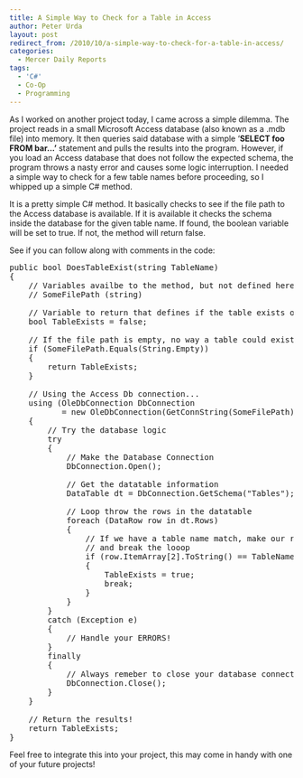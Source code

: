 ```yaml
---
title: A Simple Way to Check for a Table in Access
author: Peter Urda
layout: post
redirect_from: /2010/10/a-simple-way-to-check-for-a-table-in-access/
categories:
  - Mercer Daily Reports
tags:
  - 'C#'
  - Co-Op
  - Programming
---
```

As I worked on another project today, I came across a simple dilemma. The project reads in a small Microsoft Access database (also known as a .mdb file) into memory. It then queries said database with a simple &#8216;**SELECT foo FROM bar...&#8217;** statement and pulls the results into the program. However, if you load an Access database that does not follow the expected schema, the program throws a nasty error and causes some logic interruption. I needed a simple way to check for a few table names before proceeding, so I whipped up a simple C# method.

It is a pretty simple C# method. It basically checks to see if the file path to the Access database is available. If it is available it checks the schema inside the database for the given table name. If found, the boolean variable will be set to true. If not, the method will return false.

See if you can follow along with comments in the code:

<pre class="brush: csharp; title: ; notranslate" title="">public bool DoesTableExist(string TableName)
{
    // Variables availbe to the method, but not defined here are:
    // SomeFilePath (string)

    // Variable to return that defines if the table exists or not.
    bool TableExists = false;

	// If the file path is empty, no way a table could exist!
    if (SomeFilePath.Equals(String.Empty))
    {
        return TableExists;
    }

    // Using the Access Db connection...
    using (OleDbConnection DbConnection
           = new OleDbConnection(GetConnString(SomeFilePath)))
    {
        // Try the database logic
        try
        {
            // Make the Database Connection
            DbConnection.Open();

            // Get the datatable information
            DataTable dt = DbConnection.GetSchema("Tables");

            // Loop throw the rows in the datatable
            foreach (DataRow row in dt.Rows)
            {
                // If we have a table name match, make our return true
                // and break the looop
                if (row.ItemArray[2].ToString() == TableName)
                {
                    TableExists = true;
                    break;
                }
            }
        }
        catch (Exception e)
        {
            // Handle your ERRORS!
        }
        finally
        {
            // Always remeber to close your database connections!
            DbConnection.Close();
        }
    }

    // Return the results!
    return TableExists;
}
</pre>

Feel free to integrate this into your project, this may come in handy with one of your future projects!
